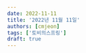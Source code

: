 ```yaml
---
date: 2022-11-11
title: '2022년 11월 11일'
authors: [cmjeon]
tags: ['토비의스프링']
draft: true
---
```



<!--truncate-->
